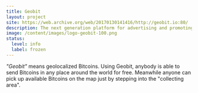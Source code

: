 ```yaml
---
title: Geobit
layout: project
site: https://web.archive.org/web/20170130141416/http://geobit.io:80/
description: The next generation platform for advertising and promoting using geolocation and bitcoins
image: /content/images/logo-geobit-100.png
status:
  level: info
  label: frozen
---
```


*"Geobit"* means geolocalized Bitcoins. Using Geobit, anybody is able to send Bitcoins in any place around the world for free. Meanwhile anyone can pick up available Bitcoins on the map just by stepping into the "collecting area".
